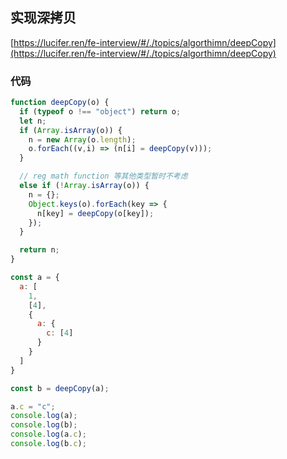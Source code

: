 ## 实现深拷贝

[https://lucifer.ren/fe-interview/#/./topics/algorthimn/deepCopy](https://lucifer.ren/fe-interview/#/./topics/algorthimn/deepCopy)



### 代码
```javascript
function deepCopy(o) {
  if (typeof o !== "object") return o;
  let n;
  if (Array.isArray(o)) {
    n = new Array(o.length);
    o.forEach((v,i) => (n[i] = deepCopy(v)));
  }

  // reg math function 等其他类型暂时不考虑
  else if (!Array.isArray(o)) {
    n = {};
    Object.keys(o).forEach(key => {
      n[key] = deepCopy(o[key]);
    });
  }

  return n;
}

const a = {
  a: [
    1,
    [4],
    {
      a: {
        c: [4]
      }
    }
  ]
}

const b = deepCopy(a);

a.c = "c";
console.log(a);
console.log(b);
console.log(a.c);
console.log(b.c);

```
